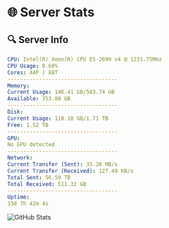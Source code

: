 # 🌐 Server Stats
## 🔍 Server Info
```yaml
CPU: Intel(R) Xeon(R) CPU E5-2699 v4 @ 1231.75MHz
CPU Usage: 0.60%
Cores: 44P | 88T
-----------------------------------
Memory:
Current Usage: 146.41 GB/503.74 GB
Available: 353.88 GB
-----------------------------------
Disk:
Current Usage: 110.10 GB/1.71 TB
Free: 1.52 TB
-----------------------------------
GPU:
No GPU detected
-----------------------------------
Network:
Current Transfer (Sent): 35.20 MB/s
Current Transfer (Received): 127.49 KB/s
Total Sent: 56.59 TB
Total Received: 511.32 GB
-----------------------------------
Uptime:
33d 7h 42m 4s
```
![GitHub Stats](https://img.shields.io/badge/Updated-2025-04-10_05:04:53-blue)